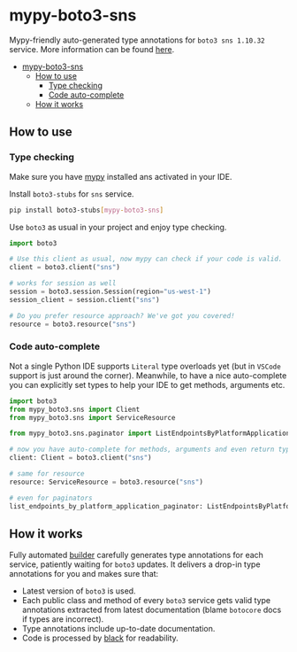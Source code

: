 # mypy-boto3-sns

Mypy-friendly auto-generated type annotations for `boto3 sns 1.10.32` service.
More information can be found [here](https://github.com/vemel/mypy_boto3).

- [mypy-boto3-sns](#mypy-boto3-sns)
  - [How to use](#how-to-use)
    - [Type checking](#type-checking)
    - [Code auto-complete](#code-auto-complete)
  - [How it works](#how-it-works)

## How to use

### Type checking

Make sure you have [mypy](https://github.com/python/mypy) installed ans activated in your IDE.

Install `boto3-stubs` for `sns` service.

```bash
pip install boto3-stubs[mypy-boto3-sns]
```

Use `boto3` as usual in your project and enjoy type checking.

```python
import boto3

# Use this client as usual, now mypy can check if your code is valid.
client = boto3.client("sns")

# works for session as well
session = boto3.session.Session(region="us-west-1")
session_client = session.client("sns")

# Do you prefer resource approach? We've got you covered!
resource = boto3.resource("sns")
```

### Code auto-complete

Not a single Python IDE supports `Literal` type overloads yet (but in `VSCode` support is just around the corner).
Meanwhile, to have a nice auto-complete you can explicitly set types to help your IDE to get methods, arguments etc.

```python
import boto3
from mypy_boto3.sns import Client
from mypy_boto3.sns import ServiceResource

from mypy_boto3.sns.paginator import ListEndpointsByPlatformApplicationPaginator

# now you have auto-complete for methods, arguments and even return types
client: Client = boto3.client("sns")

# same for resource
resource: ServiceResource = boto3.resource("sns")

# even for paginators
list_endpoints_by_platform_application_paginator: ListEndpointsByPlatformApplicationPaginator = client.get_paginator("list_endpoints_by_platform_application")
```

## How it works

Fully automated [builder](https://github.com/vemel/mypy_boto3) carefully generates
type annotations for each service, patiently waiting for `boto3` updates. It delivers
a drop-in type annotations for you and makes sure that:

- Latest version of `boto3` is used.
- Each public class and method of every `boto3` service gets valid type annotations
  extracted from latest documentation (blame `botocore` docs if types are incorrect).
- Type annotations include up-to-date documentation.
- Code is processed by [black](https://github.com/psf/black) for readability.